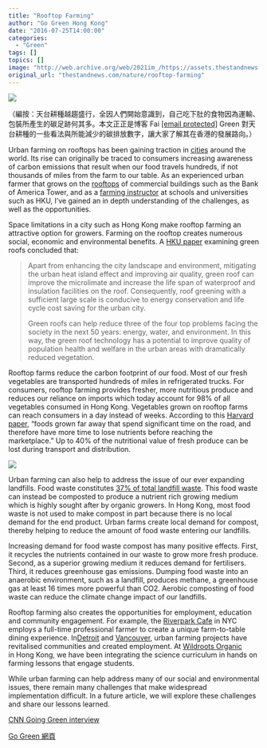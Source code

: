 ```yaml
---
title: "Rooftop Farming"
author: "Go Green Hong Kong"
date: "2016-07-25T14:00:00"
categories:
  - "Green"
tags: []
topics: []
image: "http://web.archive.org/web/2021im_/https://assets.thestandnews.com/media/photos/Screen20Shot202016-07-2520at206.22.5020PM_BAdpi.png"
original_url: "thestandnews.com/nature/rooftop-farming"
---
```

![](http://web.archive.org/web/2021im_/https://assets.thestandnews.com/media/photos/Screen20Shot202016-07-2520at206.22.5020PM_BAdpi.png)

（編按：天台耕種越趨盛行，全因人們開始意識到，自己吃下肚的食物因為運輸、包裝所產生的碳足跡何其多。本文正正是博客 Fai [\[email protected\]](/web/20210710110137/https://www.thestandnews.com/cdn-cgi/l/email-protection) Green 對天台耕種的一些看法與所能減少的碳排放數字，讓大家了解其在香港的發展路向。）

Urban farming on rooftops has been gaining traction in [cities](http://web.archive.org/web/20210710110137/http://www.timeout.com/newyork/things-to-do/the-best-rooftop-gardens-in-nyc) around the world. Its rise can originally be traced to consumers increasing awareness of carbon emissions that result when our food travels hundreds, if not thousands of miles from the farm to our table. As an experienced urban farmer that grows on the [rooftops](http://web.archive.org/web/20210710110137/http://wildrootsorganic.com/rooftop-farm/) of commercial buildings such as the Bank of America Tower, and as a [farming instructor](http://web.archive.org/web/20210710110137/http://wildrootsorganic.com/education/) at schools and universities such as HKU, I’ve gained an in depth understanding of the challenges, as well as the opportunities.

Space limitations in a city such as Hong Kong make rooftop farming an attractive option for growers. Farming on the rooftop creates numerous social, economic and environmental benefits. A [HKU paper](http://web.archive.org/web/20210710110137/http://www.mech.hku.hk/bse/Report-Green_Roofs_abstract.pdf) examining green roofs concluded that:

> Apart from enhancing the city landscape and environment, mitigating the urban heat island effect and improving air quality, green roof can improve the microlimate and increase the life span of waterproof and insulation facilities on the roof. Consequently, roof greening with a sufficient large scale is conducive to energy conservation and life cycle cost saving for the urban city.
> 
> Green roofs can help reduce three of the four top problems facing the society in the next 50 years: energy, water, and environment. In this way, the green roof technology has a potential to improve quality of population health and welfare in the urban areas with dramatically reduced vegetation.

Rooftop farms reduce the carbon footprint of our food. Most of our fresh vegetables are transported hundreds of miles in refrigerated trucks. For consumers, rooftop farming provides fresher, more nutritious produce and reduces our reliance on imports which today account for 98% of all vegetables consumed in Hong Kong. Vegetables grown on rooftop farms can reach consumers in a day instead of weeks. According to this [Harvard paper](http://web.archive.org/web/20210710110137/http://www.chgeharvard.org/resource/local-more-nutritious), “foods grown far away that spend significant time on the road, and therefore have more time to lose nutrients before reaching the marketplace.” Up to 40% of the nutritional value of fresh produce can be lost during transport and distribution.

![](http://web.archive.org/web/2021im_/https://assets.thestandnews.com/media/photos/IMG_1202_EaRXJ.JPG)

Urban farming can also help to address the issue of our ever expanding landfills. Food waste constitutes [37% of total landfill waste](http://web.archive.org/web/20210710110137/https://www.wastereduction.gov.hk/sites/default/files/msw2014_ataglance.pdf). This food waste can instead be composted to produce a nutrient rich growing medium which is highly sought after by organic growers. In Hong Kong, most food waste is not used to make compost in part because there is no local demand for the end product. Urban farms create local demand for compost, thereby helping to reduce the amount of food waste entering our landfills.

Increasing demand for food waste compost has many positive effects. First, it recycles the nutrients contained in our waste to grow more fresh produce. Second, as a superior growing medium it reduces demand for fertilisers. Third, it reduces greenhouse gas emissions. Dumping food waste into an anaerobic environment, such as a landfill, produces methane, a greenhouse gas at least 16 times more powerful than CO2. Aerobic composting of food waste can reduce the climate change impact of our landfills.

Rooftop farming also creates the opportunities for employment, education and community engagement. For example, the [Riverpark Cafe](http://web.archive.org/web/20210710110137/http://www.riverparkfarm.com/RiverparkFarm/Default.htm) in NYC employs a full-time professional farmer to create a unique farm-to-table dining experience. In[Detroit](http://web.archive.org/web/20210710110137/http://www.entrepreneur.com/article/239844) and [Vancouver](http://web.archive.org/web/20210710110137/http://www.urbanfarmers.ca/), urban farming projects have revitalised communities and created employment. At [Wildroots Organic](http://web.archive.org/web/20210710110137/http://wildrootsorganic.com/education/) in Hong Kong, we have been integrating the science curriculum in hands on farming lessons that engage students.

While urban farming can help address many of our social and environmental issues, there remain many challenges that make widespread implementation difficult. In a future article, we will explore these challenges and share our lessons learned.

[CNN Going Green interview](http://web.archive.org/web/20210710110137/http://edition.cnn.com/videos/world/2016/07/07/fai-hui-going-green-spc.cnn) 

[Go Green 網頁](http://web.archive.org/web/20210710110137/https://gogreenhongkong.com/)